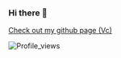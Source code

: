 ### Hi there 👋

[Check out my github page (Vc)](https://itsmatiyo.github.io/)

<p align="left"> <img src="https://komarev.com/ghpvc/?username=itsMatiYo&color=blue" alt="Profile_views"> </p>
<!--
**itsMatiYo/itsMatiYo** is a ✨ _special_ ✨ repository because its `README.md` (this file) appears on your GitHub profile.

Here are some ideas to get you started:

- 🔭 I’m currently working on ...
- 🌱 I’m currently learning ...
- 👯 I’m looking to collaborate on ...
- 🤔 I’m looking for help with ...
- 💬 Ask me about ...
- 📫 How to reach me: ...
- 😄 Pronouns: ...
- ⚡ Fun fact: ...
-->
